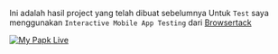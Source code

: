 Ini adalah hasil project yang telah dibuat sebelumnya
Untuk `Test` saya menggunakan
`Interactive Mobile App Testing` dari [Browsertack](https://browserstack.com/app-live) 

[![My Papk Live](https://res.cloudinary.com/marcomontalbano/image/upload/v1636449049/video_to_markdown/images/youtube--zi9-HYQ0mGg-c05b58ac6eb4c4700831b2b3070cd403.jpg)](https://youtu.be/zi9-HYQ0mGg "My Papk Live")